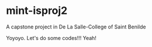# mint-isproj2
A capstone project in De La Salle-College of Saint Benilde

Yoyoyo. Let's do some codes!!! Yeah!
